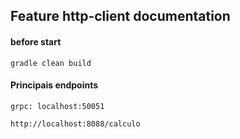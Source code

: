 ## Feature http-client documentation


#### before start

```
gradle clean build 
``` 

#### Principais endpoints
```
grpc: localhost:50051

http://localhost:8088/calculo
````